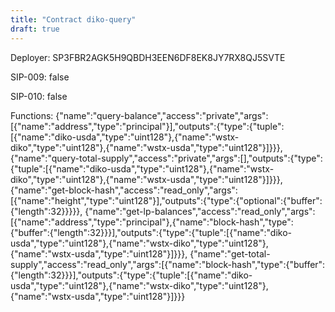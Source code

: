 ```yaml
---
title: "Contract diko-query"
draft: true
---
```

Deployer: SP3FBR2AGK5H9QBDH3EEN6DF8EK8JY7RX8QJ5SVTE

SIP-009: false

SIP-010: false

Functions:
{"name":"query-balance","access":"private","args":[{"name":"address","type":"principal"}],"outputs":{"type":{"tuple":[{"name":"diko-usda","type":"uint128"},{"name":"wstx-diko","type":"uint128"},{"name":"wstx-usda","type":"uint128"}]}}}, {"name":"query-total-supply","access":"private","args":[],"outputs":{"type":{"tuple":[{"name":"diko-usda","type":"uint128"},{"name":"wstx-diko","type":"uint128"},{"name":"wstx-usda","type":"uint128"}]}}}, {"name":"get-block-hash","access":"read_only","args":[{"name":"height","type":"uint128"}],"outputs":{"type":{"optional":{"buffer":{"length":32}}}}}, {"name":"get-lp-balances","access":"read_only","args":[{"name":"address","type":"principal"},{"name":"block-hash","type":{"buffer":{"length":32}}}],"outputs":{"type":{"tuple":[{"name":"diko-usda","type":"uint128"},{"name":"wstx-diko","type":"uint128"},{"name":"wstx-usda","type":"uint128"}]}}}, {"name":"get-total-supply","access":"read_only","args":[{"name":"block-hash","type":{"buffer":{"length":32}}}],"outputs":{"type":{"tuple":[{"name":"diko-usda","type":"uint128"},{"name":"wstx-diko","type":"uint128"},{"name":"wstx-usda","type":"uint128"}]}}}
